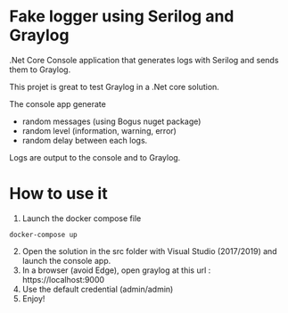 # Fake logger using Serilog and Graylog
.Net Core Console application that generates logs with Serilog and sends them to Graylog. 
 
This projet is great to test Graylog in a .Net core solution.

The console app generate 
- random messages (using Bogus nuget package)
- random level (information, warning, error)
- random delay between each logs.

Logs are output to the console and to Graylog.

# How to use it

1. Launch the docker compose file
```
docker-compose up
```
2. Open the solution in the src folder with Visual Studio (2017/2019) and launch the console app.
3. In a browser (avoid Edge), open graylog at this url : https://localhost:9000
4. Use the default credential (admin/admin)
5. Enjoy!

